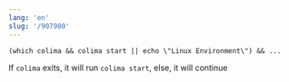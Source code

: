 ```yaml
---
lang: 'en'
slug: '/907980'
---
```


```
(which colima && colima start || echo \"Linux Environment\") && ...
```

If `colima` exits, it will run `colima start`, else, it will continue
